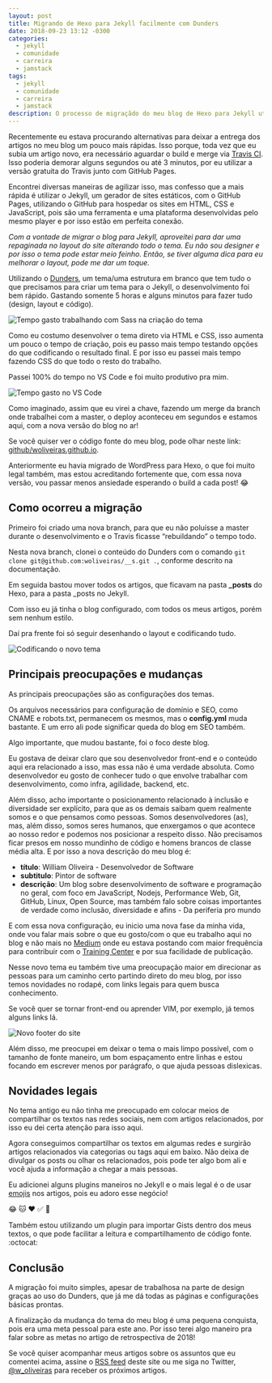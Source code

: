 ```yaml
---
layout: post
title: Migrando de Hexo para Jekyll facilmente com Dunders
date: 2018-09-23 13:12 -0300
categories:
  - jekyll
  - comunidade
  - carreira
  - jamstack
tags:
  - jekyll
  - comunidade
  - carreira
  - jamstack
description: O processo de migraçãdo do meu blog de Hexo para Jekyll utilizando o Jekyll Template Dunders
---
```

Recentemente eu estava procurando alternativas para deixar a entrega dos artigos no meu blog um pouco mais rápidas. Isso porque, toda vez que eu subia um artigo novo, era necessário aguardar o build e merge via [Travis CI](/posts/postando-no-blog-estático-direto-pelo-github-com-hexo-e-travis-ci/). Isso poderia demorar alguns segundos ou até 3 minutos, por eu utilizar a versão gratuita do Travis junto com GitHub Pages.

Encontrei diversas maneiras de agilizar isso, mas confesso que a mais rápida é utilizar o Jekyll, um gerador de sites estáticos, com o GitHub Pages, utilizando o GitHub para hospedar os sites em HTML, CSS e JavaScript, pois são uma ferramenta e uma plataforma desenvolvidas pelo mesmo player e por isso estão em perfeita conexão.

*Com a vontade de migrar o blog para Jekyll, aproveitei para dar uma repaginada no layout do site alterando todo o tema. Eu não sou designer e por isso o tema pode estar meio feinho. Então, se tiver alguma dica para eu melhorar o layout, pode me dar um toque.*

Utilizando o [Dunders](https://github.com/woliveiras/__s), um tema/uma estrutura em branco que tem tudo o que precisamos para criar um tema para o Jekyll, o desenvolvimento foi bem rápido. Gastando somente 5 horas e alguns minutos para fazer tudo (design, layout e código).

![Tempo gasto trabalhando com Sass na criação do tema]({{site.post_images}}tempo-gasto-em-sass.png)

Como eu costumo desenvolver o tema direto via HTML e CSS, isso aumenta um pouco o tempo de criação, pois eu passo mais tempo testando opções do que codificando o resultado final. E por isso eu passei mais tempo fazendo CSS do que todo o resto do trabalho.

Passei 100% do tempo no VS Code e foi muito produtivo pra mim.

![Tempo gasto no VS Code]({{site.post_images}}tempo-gasto-no-vscode.png)

Como imaginado, assim que eu virei a chave, fazendo um merge da branch onde trabalhei com a master, o deploy aconteceu em segundos e estamos aqui, com a nova versão do blog no ar!

Se você quiser ver o código fonte do meu blog, pode olhar neste link: [github/woliveiras.github.io](https://github.com/woliveiras/woliveiras.github.io).

Anteriormente eu havia migrado de WordPress para Hexo, o que foi muito legal também, mas estou acreditando fortemente que, com essa nova versão, vou passar menos ansiedade esperando o build a cada post! :joy:

## Como ocorreu a migração

Primeiro foi criado uma nova branch, para que eu não poluísse a master durante o desenvolvimento e o Travis ficasse “rebuildando” o tempo todo.

Nesta nova branch, clonei o conteúdo do Dunders com o comando `git clone git@github.com:woliveiras/__s.git .`, conforme descrito na documentação.

Em seguida bastou mover todos os artigos, que ficavam na pasta **_posts** do Hexo, para a pasta _posts no Jekyll.

Com isso eu já tinha o blog configurado, com todos os meus artigos, porém sem nenhum estilo.

Daí pra frente foi só seguir desenhando o layout e codificando tudo.

![Codificando o novo tema]({{site.post_images}}codando-o-novo-tema.png)

## Principais preocupações e mudanças

As principais preocupações são as configurações dos temas.

Os arquivos necessários para configuração de domínio e SEO, como CNAME e robots.txt, permanecem os mesmos, mas o **config.yml** muda bastante. E um erro ali pode significar queda do blog em SEO também.

Algo importante, que mudou bastante, foi o foco deste blog.

Eu gostava de deixar claro que sou desenvolvedor front-end e o conteúdo aqui era relacionado a isso, mas essa não é uma verdade absoluta. Como desenvolvedor eu gosto de conhecer tudo o que envolve trabalhar com desenvolvimento, como infra, agilidade, backend, etc.

Além disso, acho importante o posicionamento relacionado à inclusão e diversidade ser explícito, para que as os demais saibam quem realmente somos e o que pensamos como pessoas. Somos desenvolvedores (as), mas, além disso, somos seres humanos, que enxergamos o que acontece ao nosso redor e podemos nos posicionar a respeito disso. Não precisamos ficar presos em nosso mundinho de código e homens brancos de classe média alta. E por isso a nova descrição do meu blog é:

- **título**: William Oliveira - Desenvolvedor de Software
- **subtitulo**: Pintor de software
- **descrição**: Um blog sobre desenvolvimento de software e programação no geral, com foco em JavaScript, Nodejs, Performance Web, Git, GitHub, Linux, Open Source, mas também falo sobre coisas importantes de verdade como inclusão, diversidade e afins - Da periferia pro mundo

E com essa nova configuração, eu inicio uma nova fase da minha vida, onde vou falar mais sobre o que eu gosto/com o que eu trabalho aqui no blog e não mais no [Medium](https://medium.com/@woliveiras) onde eu estava postando com maior frequência para contribuir com o [Training Center](https://trainingcenter.io/) e por sua facilidade de publicação.

Nesse novo tema eu também tive uma preocupação maior em direcionar as pessoas para um caminho certo partindo direto do meu blog, por isso temos novidades no rodapé, com links legais para quem busca conhecimento.

Se você quer se tornar front-end ou aprender VIM, por exemplo, já temos alguns links lá.

![Novo footer do site]({{site.post_images}}footer-do-site.png)

Além disso, me preocupei em deixar o tema o mais limpo possível, com o tamanho de fonte maneiro, um bom espaçamento entre linhas e estou focando em escrever menos por parágrafo, o que ajuda pessoas dislexicas.

## Novidades legais

No tema antigo eu não tinha me preocupado em colocar meios de compartilhar os textos nas redes sociais, nem com artigos relacionados, por isso eu dei certa atenção para isso aqui.

Agora conseguimos compartilhar os textos em algumas redes e surgirão artigos relacionados via categorias ou tags aqui em baixo. Não deixa de divulgar os posts ou olhar os relacionados, pois pode ter algo bom ali e você ajuda a informação a chegar a mais pessoas.

Eu adicionei alguns plugins maneiros no Jekyll e o mais legal é o de usar [emojis](https://en.wikipedia.org/wiki/Emoji) nos artigos, pois eu adoro esse negócio!

:joy: :cat: :heart: :white_check_mark: :dog:

Também estou utilizando um plugin para importar Gists dentro dos meus textos, o que pode facilitar a leitura e compartilhamento de código fonte. :octocat:

## Conclusão

A migração foi muito simples, apesar de trabalhosa na parte de design graças ao uso do Dunders, que já me dá todas as páginas e configurações básicas prontas.

A finalização da mudança do tema do meu blog é uma pequena conquista, pois era uma meta pessoal para este ano. Por isso terei algo maneiro pra falar sobre as metas no artigo de retrospectiva de 2018!

Se você quiser acompanhar meus artigos sobre os assuntos que eu comentei acima, assine o [RSS feed](/atom.xml) deste site ou me siga no Twitter, [@w_oliveiras](https://twitter.com/w_oliveiras) para receber os próximos artigos.
